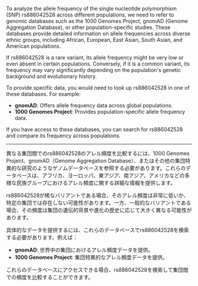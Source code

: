 To analyze the allele frequency of the single nucleotide polymorphism (SNP) rs886042528 across different populations, we need to refer to genomic databases such as the 1000 Genomes Project, gnomAD (Genome Aggregation Database), or other population-specific studies. These databases provide detailed information on allele frequencies across diverse ethnic groups, including African, European, East Asian, South Asian, and American populations.

If rs886042528 is a rare variant, its allele frequency might be very low or even absent in certain populations. Conversely, if it is a common variant, its frequency may vary significantly depending on the population's genetic background and evolutionary history.

To provide specific data, you would need to look up rs886042528 in one of these databases. For example:
- **gnomAD**: Offers allele frequency data across global populations.
- **1000 Genomes Project**: Provides population-specific allele frequency data.

If you have access to these databases, you can search for rs886042528 and compare its frequency across populations.

---

異なる集団間でのrs886042528のアレル頻度を比較するには、1000 Genomes Project、gnomAD（Genome Aggregation Database）、またはその他の集団特異的な研究のようなゲノムデータベースを参照する必要があります。これらのデータベースは、アフリカ、ヨーロッパ、東アジア、南アジア、アメリカなどの多様な民族グループにおけるアレル頻度に関する詳細な情報を提供します。

rs886042528が稀なバリアントである場合、そのアレル頻度は非常に低いか、特定の集団では存在しない可能性があります。一方、一般的なバリアントである場合、その頻度は集団の遺伝的背景や進化の歴史に応じて大きく異なる可能性があります。

具体的なデータを提供するには、これらのデータベースでrs886042528を検索する必要があります。例えば：
- **gnomAD**: 世界中の集団におけるアレル頻度データを提供。
- **1000 Genomes Project**: 集団特異的なアレル頻度データを提供。

これらのデータベースにアクセスできる場合、rs886042528を検索して集団間での頻度を比較することができます。